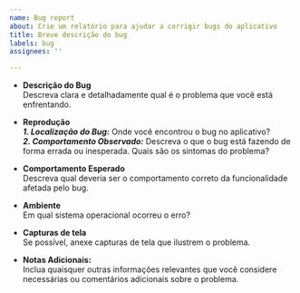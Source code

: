 ```yaml
---
name: Bug report
about: Crie um relatório para ajudar a corrigir bugs do aplicativo
title: Breve descrição do bug
labels: bug
assignees: ''

---
```


- **Descrição do Bug** <br>
Descreva clara e detalhadamente qual é o problema que você está enfrentando.

- **Reprodução** <br>
***1. Localização do Bug:***
   Onde você encontrou o bug no aplicativo? <br>
***2. Comportamento Observado:***
   Descreva o que o bug está fazendo de forma errada ou inesperada. Quais são os sintomas do problema?

- **Comportamento Esperado** <br>
Descreva qual deveria ser o comportamento correto da funcionalidade afetada pelo bug.

- **Ambiente** <br>
Em qual sistema operacional ocorreu o erro?

- **Capturas de tela** <br>
Se possível, anexe capturas de tela que ilustrem o problema.

- **Notas Adicionais:** <br>
Inclua quaisquer outras informações relevantes que você considere necessárias ou comentários adicionais sobre o problema.
